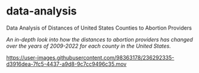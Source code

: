 # data-analysis
Data Analysis of Distances of United States Counties to Abortion Providers 

_An in-depth look into how the distances to abortion providers has changed over the years of 2009-2022 for each county in the United States._


https://user-images.githubusercontent.com/98363178/236292335-d3916dea-7fc5-4437-a9d8-9c7cc9496c35.mov

